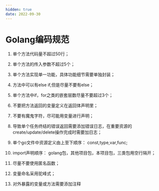 ```yaml
---
hidden: true
date: 2022-09-30
---
```


# Golang编码规范

1. 单个方法代码量不超过50行；

2. 单个方法的传入参数不超过5个；

3. 单个方法实现单一功能，具体功能细节需要单独封装；

4. 方法中可以有else if,但是尽量不要有else；

5. 单个方法中if，for之类的嵌套层数尽量不要超过3个；

6. 不要把方法返回的变量定义在返回体声明里；

7. 不要有魔鬼字符，尽可能用变量进行声明；

8. 导致单个任务终结的错误返回需要添加错误日志，在重要资源的create/update/delete操作完成时需要加日志；

9. 单个go文件中资源定义由上至下顺序： const,type,var,func;

10. import声明顺序： golang包，其他项目包，本项目包，三类包用空行隔开；

11. 尽量不要使用匿名函数；

12. 变量命名采用驼峰式；

13. 对外暴露的变量或方法需要添加注释